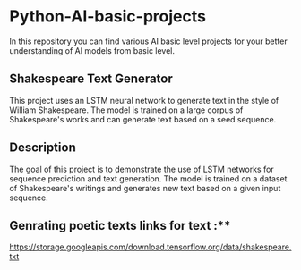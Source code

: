 # Python-AI-basic-projects

In this repository you can find various AI basic level projects for your better understanding of AI models from basic level. 


## Shakespeare Text Generator
This project uses an LSTM neural network to generate text in the style of William Shakespeare. The model is trained on a large corpus of Shakespeare's works and can generate text based on a seed sequence.

## Description
The goal of this project is to demonstrate the use of LSTM networks for sequence prediction and text generation. The model is trained on a dataset of Shakespeare's writings and generates new text based on a given input sequence.

## Genrating poetic texts links for text :**
https://storage.googleapis.com/download.tensorflow.org/data/shakespeare.txt
